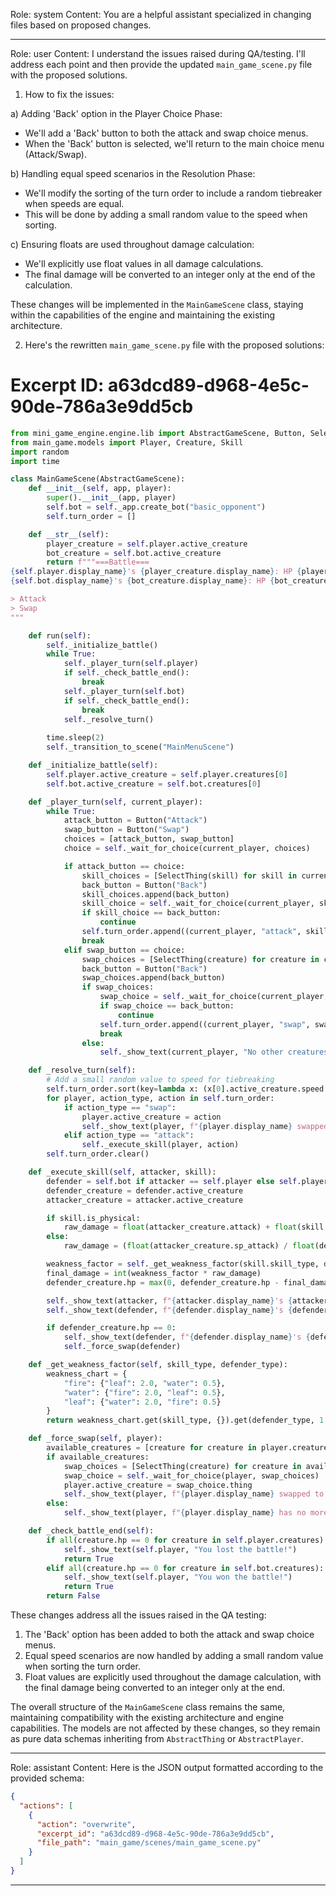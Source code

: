 Role: system
Content: You are a helpful assistant specialized in changing files based on proposed changes.
__________________
Role: user
Content: I understand the issues raised during QA/testing. I'll address each point and then provide the updated `main_game_scene.py` file with the proposed solutions.

1. How to fix the issues:

a) Adding 'Back' option in the Player Choice Phase:
   - We'll add a 'Back' button to both the attack and swap choice menus.
   - When the 'Back' button is selected, we'll return to the main choice menu (Attack/Swap).

b) Handling equal speed scenarios in the Resolution Phase:
   - We'll modify the sorting of the turn order to include a random tiebreaker when speeds are equal.
   - This will be done by adding a small random value to the speed when sorting.

c) Ensuring floats are used throughout damage calculation:
   - We'll explicitly use float values in all damage calculations.
   - The final damage will be converted to an integer only at the end of the calculation.

These changes will be implemented in the `MainGameScene` class, staying within the capabilities of the engine and maintaining the existing architecture.

2. Here's the rewritten `main_game_scene.py` file with the proposed solutions:

# Excerpt ID: a63dcd89-d968-4e5c-90de-786a3e9dd5cb
```python main_game/scenes/main_game_scene.py
from mini_game_engine.engine.lib import AbstractGameScene, Button, SelectThing
from main_game.models import Player, Creature, Skill
import random
import time

class MainGameScene(AbstractGameScene):
    def __init__(self, app, player):
        super().__init__(app, player)
        self.bot = self._app.create_bot("basic_opponent")
        self.turn_order = []

    def __str__(self):
        player_creature = self.player.active_creature
        bot_creature = self.bot.active_creature
        return f"""===Battle===
{self.player.display_name}'s {player_creature.display_name}: HP {player_creature.hp}/{player_creature.max_hp}
{self.bot.display_name}'s {bot_creature.display_name}: HP {bot_creature.hp}/{bot_creature.max_hp}

> Attack
> Swap
"""

    def run(self):
        self._initialize_battle()
        while True:
            self._player_turn(self.player)
            if self._check_battle_end():
                break
            self._player_turn(self.bot)
            if self._check_battle_end():
                break
            self._resolve_turn()
        
        time.sleep(2)
        self._transition_to_scene("MainMenuScene")

    def _initialize_battle(self):
        self.player.active_creature = self.player.creatures[0]
        self.bot.active_creature = self.bot.creatures[0]

    def _player_turn(self, current_player):
        while True:
            attack_button = Button("Attack")
            swap_button = Button("Swap")
            choices = [attack_button, swap_button]
            choice = self._wait_for_choice(current_player, choices)

            if attack_button == choice:
                skill_choices = [SelectThing(skill) for skill in current_player.active_creature.skills]
                back_button = Button("Back")
                skill_choices.append(back_button)
                skill_choice = self._wait_for_choice(current_player, skill_choices)
                if skill_choice == back_button:
                    continue
                self.turn_order.append((current_player, "attack", skill_choice.thing))
                break
            elif swap_button == choice:
                swap_choices = [SelectThing(creature) for creature in current_player.creatures if creature != current_player.active_creature and creature.hp > 0]
                back_button = Button("Back")
                swap_choices.append(back_button)
                if swap_choices:
                    swap_choice = self._wait_for_choice(current_player, swap_choices)
                    if swap_choice == back_button:
                        continue
                    self.turn_order.append((current_player, "swap", swap_choice.thing))
                    break
                else:
                    self._show_text(current_player, "No other creatures available to swap!")

    def _resolve_turn(self):
        # Add a small random value to speed for tiebreaking
        self.turn_order.sort(key=lambda x: (x[0].active_creature.speed + random.random() * 0.1), reverse=True)
        for player, action_type, action in self.turn_order:
            if action_type == "swap":
                player.active_creature = action
                self._show_text(player, f"{player.display_name} swapped to {action.display_name}!")
            elif action_type == "attack":
                self._execute_skill(player, action)
        self.turn_order.clear()

    def _execute_skill(self, attacker, skill):
        defender = self.bot if attacker == self.player else self.player
        defender_creature = defender.active_creature
        attacker_creature = attacker.active_creature

        if skill.is_physical:
            raw_damage = float(attacker_creature.attack) + float(skill.base_damage) - float(defender_creature.defense)
        else:
            raw_damage = (float(attacker_creature.sp_attack) / float(defender_creature.sp_defense)) * float(skill.base_damage)

        weakness_factor = self._get_weakness_factor(skill.skill_type, defender_creature.creature_type)
        final_damage = int(weakness_factor * raw_damage)
        defender_creature.hp = max(0, defender_creature.hp - final_damage)

        self._show_text(attacker, f"{attacker.display_name}'s {attacker_creature.display_name} used {skill.display_name}!")
        self._show_text(defender, f"{defender.display_name}'s {defender_creature.display_name} took {final_damage} damage!")

        if defender_creature.hp == 0:
            self._show_text(defender, f"{defender.display_name}'s {defender_creature.display_name} fainted!")
            self._force_swap(defender)

    def _get_weakness_factor(self, skill_type, defender_type):
        weakness_chart = {
            "fire": {"leaf": 2.0, "water": 0.5},
            "water": {"fire": 2.0, "leaf": 0.5},
            "leaf": {"water": 2.0, "fire": 0.5}
        }
        return weakness_chart.get(skill_type, {}).get(defender_type, 1.0)

    def _force_swap(self, player):
        available_creatures = [creature for creature in player.creatures if creature.hp > 0]
        if available_creatures:
            swap_choices = [SelectThing(creature) for creature in available_creatures]
            swap_choice = self._wait_for_choice(player, swap_choices)
            player.active_creature = swap_choice.thing
            self._show_text(player, f"{player.display_name} swapped to {swap_choice.thing.display_name}!")
        else:
            self._show_text(player, f"{player.display_name} has no more creatures left!")

    def _check_battle_end(self):
        if all(creature.hp == 0 for creature in self.player.creatures):
            self._show_text(self.player, "You lost the battle!")
            return True
        elif all(creature.hp == 0 for creature in self.bot.creatures):
            self._show_text(self.player, "You won the battle!")
            return True
        return False
```

These changes address all the issues raised in the QA testing:

1. The 'Back' option has been added to both the attack and swap choice menus.
2. Equal speed scenarios are now handled by adding a small random value when sorting the turn order.
3. Float values are explicitly used throughout the damage calculation, with the final damage being converted to an integer only at the end.

The overall structure of the `MainGameScene` class remains the same, maintaining compatibility with the existing architecture and engine capabilities. The models are not affected by these changes, so they remain as pure data schemas inheriting from `AbstractThing` or `AbstractPlayer`.
__________________
Role: assistant
Content: Here is the JSON output formatted according to the provided schema:

```json
{
  "actions": [
    {
      "action": "overwrite",
      "excerpt_id": "a63dcd89-d968-4e5c-90de-786a3e9dd5cb",
      "file_path": "main_game/scenes/main_game_scene.py"
    }
  ]
}
```
__________________
